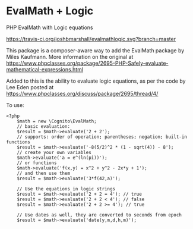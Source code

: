 # EvalMath + Logic
PHP EvalMath with Logic equations

https://travis-ci.org/joshbmarshall/evalmathlogic.svg?branch=master

This package is a composer-aware way to add the EvalMath package by Miles Kaufmann.
More information on the original at https://www.phpclasses.org/package/2695-PHP-Safely-evaluate-mathematical-expressions.html

Added to this is the ability to evaluate logic equations, as per the code by Lee Eden posted at https://www.phpclasses.org/discuss/package/2695/thread/4/

To use:

	<?php
		$math = new \Cognito\EvalMath;
		// basic evaluation:
		$result = $math->evaluate('2 + 2');
		// supports: order of operation; parentheses; negation; built-in functions
		$result = $math->evaluate('-8(5/2)^2 * (1 - sqrt(4)) - 8');
		// create your own variables
		$math->evaluate('a = e^(ln(pi))');
		// or functions
		$math->evaluate('f(x,y) = x^2 + y^2 - 2x*y + 1');
		// and then use them
		$result = $math->evaluate('3*f(42,a)');

		// Use the equations in logic strings
		$result = $math->evaluate('2 + 2 = 4'); // true
		$result = $math->evaluate('2 + 2 < 4'); // false
		$result = $math->evaluate('2 + 2 >= 4'); // true

		// Use dates as well, they are converted to seconds from epoch
		$result = $math->evaluate('date(y,m,d,h,m)');
